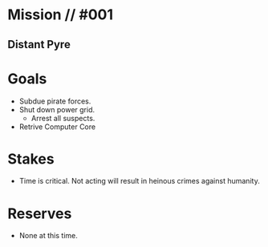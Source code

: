 # Mission // #001
## Distant Pyre
# Goals
- Subdue pirate forces.
- Shut down power grid.
  - Arrest all suspects.
- Retrive Computer Core

# Stakes
- Time is critical. Not acting will result in heinous crimes against humanity.

# Reserves
- None at this time.